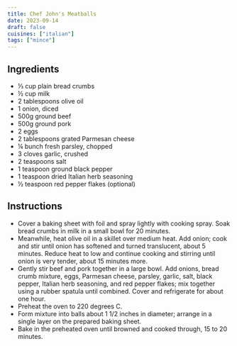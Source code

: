 ```yaml
---
title: Chef John's Meatballs
date: 2023-09-14
draft: false
cuisines: ["italian"]
tags: ["mince"]
---
```


## Ingredients
- ⅓ cup plain bread crumbs
- ½ cup milk
- 2 tablespoons olive oil
- 1 onion, diced
- 500g ground beef
- 500g ground pork
- 2 eggs
- 2 tablespoons grated Parmesan cheese
- ¼ bunch fresh parsley, chopped
- 3 cloves garlic, crushed
- 2 teaspoons salt
- 1 teaspoon ground black pepper
- 1 teaspoon dried Italian herb seasoning
- ½ teaspoon red pepper flakes (optional)

## Instructions
- Cover a baking sheet with foil and spray lightly with cooking spray. Soak bread crumbs in milk in a small bowl for 20 minutes.
- Meanwhile, heat olive oil in a skillet over medium heat. Add onion; cook and stir until onion has softened and turned translucent, about 5 minutes. Reduce heat to low and continue cooking and stirring until onion is very tender, about 15 minutes more.
- Gently stir beef and pork together in a large bowl. Add onions, bread crumb mixture, eggs, Parmesan cheese, parsley, garlic, salt, black pepper, Italian herb seasoning, and red pepper flakes; mix together using a rubber spatula until combined. Cover and refrigerate for about one hour.
- Preheat the oven to 220 degrees C.
- Form mixture into balls about 1 1/2 inches in diameter; arrange in a single layer on the prepared baking sheet.
- Bake in the preheated oven until browned and cooked through, 15 to 20 minutes.

